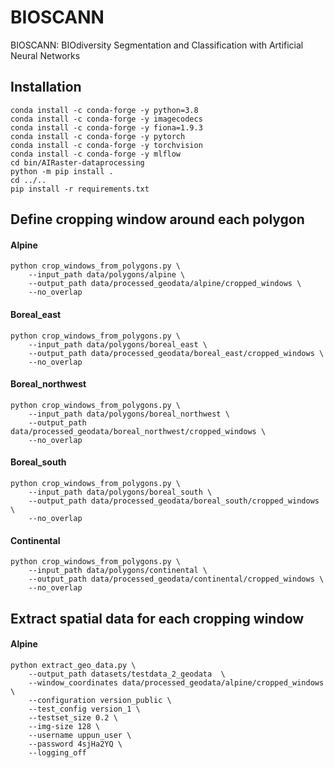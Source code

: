 # BIOSCANN
BIOSCANN: BIOdiversity Segmentation and Classification with Artificial Neural Networks

## Installation
```commandline
conda install -c conda-forge -y python=3.8
conda install -c conda-forge -y imagecodecs
conda install -c conda-forge -y fiona=1.9.3
conda install -c conda-forge -y pytorch
conda install -c conda-forge -y torchvision
conda install -c conda-forge -y mlflow
cd bin/AIRaster-dataprocessing
python -m pip install .
cd ../..
pip install -r requirements.txt
```

## Define cropping window around each polygon
#### Alpine
```commandline
python crop_windows_from_polygons.py \
    --input_path data/polygons/alpine \
    --output_path data/processed_geodata/alpine/cropped_windows \
    --no_overlap
```

#### Boreal_east
```commandline
python crop_windows_from_polygons.py \
    --input_path data/polygons/boreal_east \
    --output_path data/processed_geodata/boreal_east/cropped_windows \
    --no_overlap
```

#### Boreal_northwest
```commandline
python crop_windows_from_polygons.py \
    --input_path data/polygons/boreal_northwest \
    --output_path data/processed_geodata/boreal_northwest/cropped_windows \
    --no_overlap
```

#### Boreal_south
```commandline
python crop_windows_from_polygons.py \
    --input_path data/polygons/boreal_south \
    --output_path data/processed_geodata/boreal_south/cropped_windows \
    --no_overlap
```

#### Continental
```commandline
python crop_windows_from_polygons.py \
    --input_path data/polygons/continental \
    --output_path data/processed_geodata/continental/cropped_windows \
    --no_overlap
```

## Extract spatial data for each cropping window
#### Alpine
```commandline
python extract_geo_data.py \
    --output_path datasets/testdata_2_geodata  \
    --window_coordinates data/processed_geodata/alpine/cropped_windows \
    --configuration version_public \
    --test_config version_1 \
    --testset_size 0.2 \
    --img-size 128 \
    --username uppun_user \
    --password 4sjHa2YQ \
    --logging_off
```
